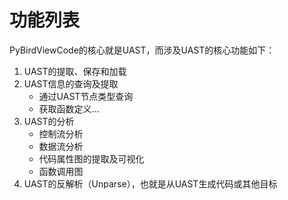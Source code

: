 功能列表
=======

PyBirdViewCode的核心就是UAST，而涉及UAST的核心功能如下：

1. UAST的提取、保存和加载
2. UAST信息的查询及提取
    - 通过UAST节点类型查询
    - 获取函数定义...
3. UAST的分析
    - 控制流分析
    - 数据流分析
    - 代码属性图的提取及可视化
    - 函数调用图
4. UAST的反解析（Unparse），也就是从UAST生成代码或其他目标

